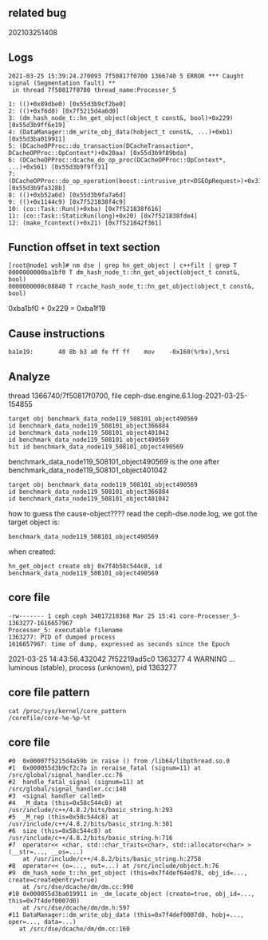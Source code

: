 ## related bug
202103251408

## Logs
```
2021-03-25 15:39:24.270093 7f50817f0700 1366740 5 ERROR *** Caught signal (Segmentation fault) **
 in thread 7f50817f0700 thread_name:Processer_5

1: (()+0x89dbe0) [0x55d3b9cf2be0]
2: (()+0xf6d0) [0x7f5215d4a6d0]
3: (dm_hash_node_t::hn_get_object(object_t const&, bool)+0x229) [0x55d3b9ff6e19]
4: (DataManager::dm_write_obj_data(hobject_t const&, ...)+0xb1) [0x55d3ba019911]
5: (DCacheOPProc::do_transaction(DCacheTransaction*, DCacheOPProc::OpContext*)+0x20aa) [0x55d3b9f89bda]
6: (DCacheOPProc::dcache_do_op_proc(DCacheOPProc::OpContext*, ...)+0x561) [0x55d3b9f9ff31]
7: (DCacheOPProc::do_op_operation(boost::intrusive_ptr<DSEOpRequest>)+0x314b) [0x55d3b9fa328b]
8: (()+0xb52a6d) [0x55d3b9fa7a6d]
9: (()+0x1144c9) [0x7f521838f4c9]
10: (co::Task::Run()+0xba) [0x7f521838f616]
11: (co::Task::StaticRun(long)+0x20) [0x7f521838fde4]
12: (make_fcontext()+0x21) [0x7f521842f361]
```
## Function offset in text section
```
[root@node1 wsh]# nm dse | grep hn_get_object | c++filt | grep T
0000000000ba1bf0 T dm_hash_node_t::hn_get_object(object_t const&, bool)
0000000000c08840 T rcache_hash_node_t::hn_get_object(object_t const&, bool)
```
0xba1bf0 + 0x229 = 0xba1f19

## Cause instructions
```
ba1e19:       48 8b b3 a0 fe ff ff    mov    -0x160(%rbx),%rsi
```

## Analyze
thread 1366740/7f50817f0700, file ceph-dse.engine.6.1.log-2021-03-25-154855
```
target obj benchmark_data_node119_508101_object490569
id benchmark_data_node119_508101_object366884
id benchmark_data_node119_508101_object401042
id benchmark_data_node119_508101_object490569
hit id benchmark_data_node119_508101_object490569
```

benchmark_data_node119_508101_object490569 is the one after benchmark_data_node119_508101_object401042
```
target obj benchmark_data_node119_508101_object490569
id benchmark_data_node119_508101_object366884
id benchmark_data_node119_508101_object401042
```
how to guess the cause-object???? read the ceph-dse.node.log, we got the target object is:
```
benchmark_data_node119_508101_object490569
```
when created:
```
hn_get_object create obj 0x7f4b58c544c8, id benchmark_data_node119_508101_object490569
```
## core file
```
-rw------- 1 ceph ceph 34017210368 Mar 25 15:41 core-Processer_5-1363277-1616657967
Processer_5: executable filename
1363277: PID of dumped process
1616657967: time of dump, expressed as seconds since the Epoch
```
2021-03-25 14:43:56.432042 7f52219ad5c0 1363277 4 WARNING ... luminous (stable), process (unknown), pid 1363277

## core file pattern
```
cat /proc/sys/kernel/core_pattern
/corefile/core-%e-%p-%t
```

## core file
```
#0  0x00007f5215d4a59b in raise () from /lib64/libpthread.so.0
#1  0x000055d3b9cf2c7a in reraise_fatal (signum=11) at /src/global/signal_handler.cc:76
#2  handle_fatal_signal (signum=11) at /src/global/signal_handler.cc:140
#3  <signal handler called>
#4  _M_data (this=0x58c544c8) at /usr/include/c++/4.8.2/bits/basic_string.h:293
#5  _M_rep (this=0x58c544c8) at /usr/include/c++/4.8.2/bits/basic_string.h:301
#6  size (this=0x58c544c8) at /usr/include/c++/4.8.2/bits/basic_string.h:716
#7  operator<< <char, std::char_traits<char>, std::allocator<char> > (__str=..., __os=...)
    at /usr/include/c++/4.8.2/bits/basic_string.h:2758
#8  operator<< (o=..., out=...) at /src/include/object.h:76
#9  dm_hash_node_t::hn_get_object (this=0x7f4def64ed78, obj_id=..., create=create@entry=true)
    at /src/dse/dcache/dm/dm.cc:990
#10 0x000055d3ba019911 in _dm_locate_object (create=true, obj_id=..., this=0x7f4def0007d0)
    at /src/dse/dcache/dm/dm.h:597
#11 DataManager::dm_write_obj_data (this=0x7f4def0007d0, hobj=..., oper=..., data=...)
   at /src/dse/dcache/dm/dm.cc:160
```
